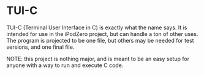 # TUI-C
TUI-C (Terminal User Interface in C) is exactly what the name says. It is intended for use in the iPodZero project, but can handle a ton of other uses.
The program is projected to be one file, but others may be needed for test versions, and one final file.

NOTE: this project is nothing major, and is meant to be an easy setup for anyone with a way to run and execute C code.
